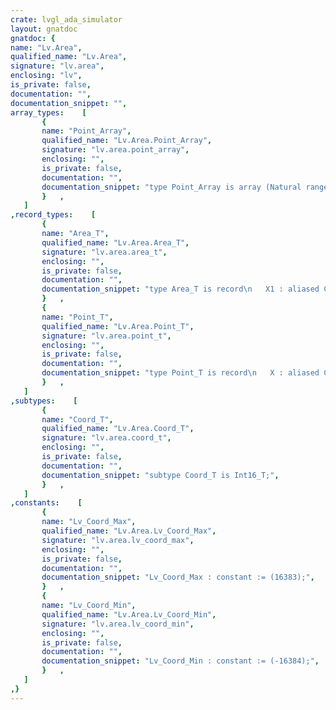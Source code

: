 ```yaml
---
crate: lvgl_ada_simulator
layout: gnatdoc
gnatdoc: {
name: "Lv.Area",
qualified_name: "Lv.Area",
signature: "lv.area",
enclosing: "lv",
is_private: false,
documentation: "",
documentation_snippet: "",
array_types:    [
       {
       name: "Point_Array",
       qualified_name: "Lv.Area.Point_Array",
       signature: "lv.area.point_array",
       enclosing: "",
       is_private: false,
       documentation: "",
       documentation_snippet: "type Point_Array is array (Natural range <>) of aliased Lv.Area.Point_T\n  with Convention => C;",
       }   ,
   ]
,record_types:    [
       {
       name: "Area_T",
       qualified_name: "Lv.Area.Area_T",
       signature: "lv.area.area_t",
       enclosing: "",
       is_private: false,
       documentation: "",
       documentation_snippet: "type Area_T is record\n   X1 : aliased Coord_T;\n   Y1 : aliased Coord_T;\n   X2 : aliased Coord_T;\n   Y2 : aliased Coord_T;\nend record;",
       }   ,
       {
       name: "Point_T",
       qualified_name: "Lv.Area.Point_T",
       signature: "lv.area.point_t",
       enclosing: "",
       is_private: false,
       documentation: "",
       documentation_snippet: "type Point_T is record\n   X : aliased Coord_T;\n   Y : aliased Coord_T;\nend record;",
       }   ,
   ]
,subtypes:    [
       {
       name: "Coord_T",
       qualified_name: "Lv.Area.Coord_T",
       signature: "lv.area.coord_t",
       enclosing: "",
       is_private: false,
       documentation: "",
       documentation_snippet: "subtype Coord_T is Int16_T;",
       }   ,
   ]
,constants:    [
       {
       name: "Lv_Coord_Max",
       qualified_name: "Lv.Area.Lv_Coord_Max",
       signature: "lv.area.lv_coord_max",
       enclosing: "",
       is_private: false,
       documentation: "",
       documentation_snippet: "Lv_Coord_Max : constant := (16383);",
       }   ,
       {
       name: "Lv_Coord_Min",
       qualified_name: "Lv.Area.Lv_Coord_Min",
       signature: "lv.area.lv_coord_min",
       enclosing: "",
       is_private: false,
       documentation: "",
       documentation_snippet: "Lv_Coord_Min : constant := (-16384);",
       }   ,
   ]
,}
---
```

